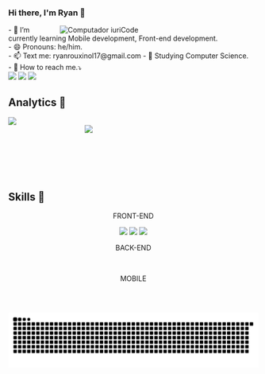### Hi there, I'm Ryan 👋

<img src="https://user-images.githubusercontent.com/54184206/209454773-bf43cc02-7b52-486c-9ea8-d2c7e2b5e85a.gif" min-width="400px" max-width="400px" width="400px" align="right" alt="Computador iuriCode">
<p align="left"> 
- 🌱 I’m currently learning Mobile development, Front-end development.<br>
- 😄 Pronouns: he/him.<br>
- 📫 Text me: ryanrouxinol17@gmail.com
- 📖 Studying Computer Science.<br>
- 🔎 How to reach me.⤵️<br>

<a href='https://www.linkedin.com/in/ryanvilela/' alt='linkedin'>
<img src="https://img.shields.io/badge/LinkedIn-0077B5?style=for-the-badge&logo=linkedin&logoColor=white"</img></a>

<a href='https://leetcode.com/_re4n/' alt='leetcode'>
<img src="https://img.shields.io/badge/-LeetCode-FFA116?style=for-the-badge&logo=LeetCode&logoColor=black"</img></a>
  
<a href='https://www.codecademy.com/profiles/re4n' alt='codecademy'>
<img src="https://img.shields.io/badge/Codecademy-FFF0E5?style=for-the-badge&logo=codecademy&logoColor=303347"</img></a>
  



</p>

## Analytics 👜

<div>
<img src="https://github-readme-stats.vercel.app/api?username=re4n&theme=radical&show_icons=true"min-width="400px" max-width="350px" width="350px" align="left"</img>
</div>

<div>
<img src="https://github-readme-stats.vercel.app/api/top-langs/?username=iuricode&hide=html&layout=compact&theme=radical"min-width="400px" max-width="350px" width="350px" align="right"</img>
</div>
<br><br><br><br><br><br>


## Skills 💪
<p align='center'>FRONT-END</p>
<p align='center'>
<img src="https://img.shields.io/badge/JavaScript-323330?style=for-the-badge&logo=javascript&logoColor=F7DF1E"</img>
<img src="https://img.shields.io/badge/HTML5-E34F26?style=for-the-badge&logo=html5&logoColor=white"</img>
<img src="https://img.shields.io/badge/CSS3-1572B6?style=for-the-badge&logo=css3&logoColor=white"</img>
</p>
<p align='center'>BACK-END</p>
<p align='center'>
<img alt='' src='https://img.shields.io/badge/Studying-100000?style=for-the-badge&logo=&logoColor=000000&labelColor=000000&color=323330'</a>

</p>
<p align='center'>MOBILE</p>
<p align='center'>
<img alt='' src='https://img.shields.io/badge/Studying-100000?style=for-the-badge&logo=&logoColor=000000&labelColor=000000&color=323330'</a>
</p>


##

  ![Snake animation](https://github.com/re4n/re4n/blob/output/github-contribution-grid-snake.svg)
